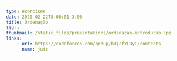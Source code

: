 ```yaml
---
type: exercises
date: 2020-02-22T8:00:01-3:00
title: Ordenação
tldr: 
thumbnail: /static_files/presentations/ordenacao-introducao.jpg
links: 
    - url: https://codeforces.com/group/bUjcfYCUyC/contests
      name: juíz
---
```

